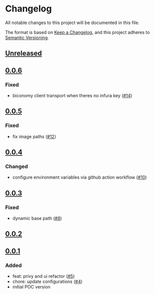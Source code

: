 # Changelog

All notable changes to this project will be documented in this file.

The format is based on [Keep a Changelog](https://keepachangelog.com/en/1.0.0/),
and this project adheres to [Semantic Versioning](https://semver.org/spec/v2.0.0.html).

## [Unreleased]

## [0.0.6]

### Fixed

- biconomy client transport when theres no infura key ([#14](https://github.com/MetaMask/test-dapp-mm-pay/pull/14))

## [0.0.5]

### Fixed

- fix image paths ([#12](https://github.com/MetaMask/test-dapp-mm-pay/pull/12))

## [0.0.4]

### Changed

- configure environment variables via github action workflow ([#10](https://github.com/MetaMask/test-dapp-mm-pay/pull/10))

## [0.0.3]

### Fixed

- dynamic base path ([#8](https://github.com/MetaMask/test-dapp-mm-pay/pull/8))

## [0.0.2]

## [0.0.1]

### Added

- feat: privy and ui refactor ([#5](https://github.com/MetaMask/test-dapp-mm-pay/pull/5))
- chore: update configurations ([#4](https://github.com/MetaMask/test-dapp-mm-pay/pull/4))
- initial POC version

[Unreleased]: https://github.com/MetaMask/test-dapp-mm-pay/compare/v0.0.6...HEAD
[0.0.6]: https://github.com/MetaMask/test-dapp-mm-pay/compare/v0.0.5...v0.0.6
[0.0.5]: https://github.com/MetaMask/test-dapp-mm-pay/compare/v0.0.4...v0.0.5
[0.0.4]: https://github.com/MetaMask/test-dapp-mm-pay/compare/v0.0.3...v0.0.4
[0.0.3]: https://github.com/MetaMask/test-dapp-mm-pay/compare/v0.0.2...v0.0.3
[0.0.2]: https://github.com/MetaMask/test-dapp-mm-pay/compare/v0.0.1...v0.0.2
[0.0.1]: https://github.com/MetaMask/test-dapp-mm-pay/releases/tag/v0.0.1
